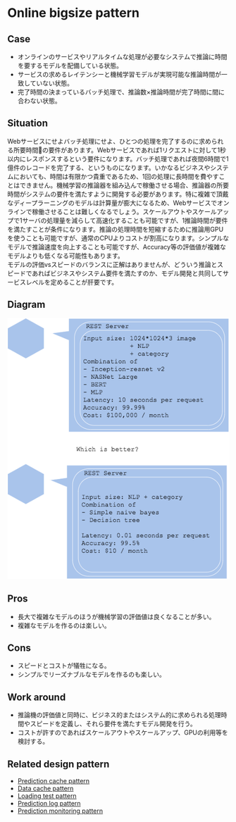 # Online bigsize pattern

## Case
- オンラインのサービスやリアルタイムな処理が必要なシステムで推論に時間を要するモデルを配備している状態。
- サービスの求めるレイテンシーと機械学習モデルが実現可能な推論時間が一致していない状態。
- 完了時間の決まっているバッチ処理で、推論数×推論時間が完了時間に間に合わない状態。

## Situation
Webサービスにせよバッチ処理にせよ、ひとつの処理を完了するのに求められる所要時間の要件があります。Webサービスであれば1リクエストに対して1秒以内にレスポンスするという要件になります。バッチ処理であれば夜間6時間で1億件のレコードを完了する、というものになります。いかなるビジネスやシステムにおいても、時間は有限かつ貴重であるため、1回の処理に長時間を費やすことはできません。機械学習の推論器を組み込んで稼働させる場合、推論器の所要時間がシステムの要件を満たすように開発する必要があります。特に複雑で頂戴なディープラーニングのモデルは計算量が膨大になるため、Webサービスでオンラインで稼働させることは難しくなるでしょう。スケールアウトやスケールアップで1サーバの処理量を減らして高速化することも可能ですが、1推論時間が要件を満たすことが条件になります。推論の処理時間を短縮するために推論用GPUを使うことも可能ですが、通常のCPUよりコストが割高になります。シンプルなモデルで推論速度を向上することも可能ですが、Accuracy等の評価値が複雑なモデルよりも低くなる可能性もあります。<br>
モデルの評価vsスピードのバランスに正解はありませんが、どういう推論とスピードであればビジネスやシステム要件を満たすのか、モデル開発と共同してサービスレベルを定めることが肝要です。


## Diagram
![diagram](diagram.png)


## Pros
- 長大で複雑なモデルのほうが機械学習の評価値は良くなることが多い。
- 複雑なモデルを作るのは楽しい。

## Cons
- スピードとコストが犠牲になる。
- シンプルでリーズナブルなモデルを作るのも楽しい。

## Work around
- 推論機の評価値と同時に、ビジネス的またはシステム的に求められる処理時間やスピードを定義し、それら要件を満たすモデル開発を行う。
- コストが許すのであればスケールアウトやスケールアップ、GPUの利用等を検討する。

## Related design pattern
- [Prediction cache pattern](./../../Prediction-cache-pattern/design_ja.md)
- [Data cache pattern](./../../Data-cache-pattern/design_ja.md)
- [Loading test pattern](./../../../QA-patterns/Loading-test-pattern/design_ja.md)
- [Prediction log pattern](./../../../Operation-patterns/Prediction-log-pattern/design_ja.md)
- [Prediction monitoring pattern](./../../../Operation-patterns/Prediction-monitoring-pattern/design_ja.md)